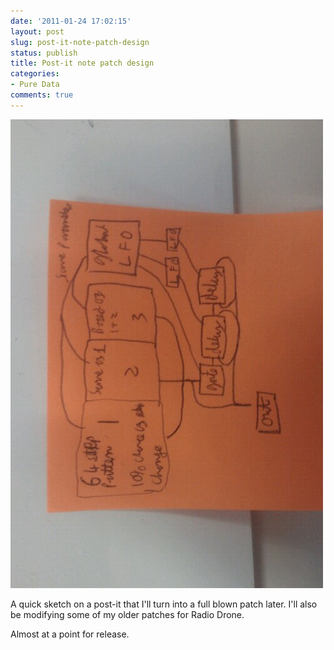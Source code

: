 ```yaml
---
date: '2011-01-24 17:02:15'
layout: post
slug: post-it-note-patch-design
status: publish
title: Post-it note patch design
categories:
- Pure Data
comments: true
---
```


![image](/a/2011-01-24-post-it-note-patch-design/wpid-IMAG01621.jpg)



A quick sketch on a post-it that I'll turn into a full blown patch later. I'll also be modifying some of my older patches for Radio Drone.  

Almost at a point for release.



